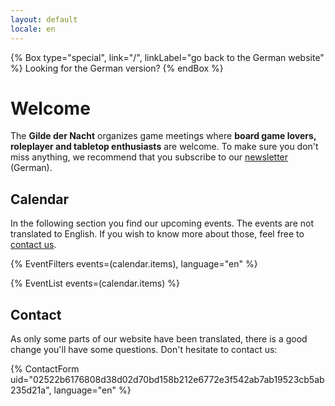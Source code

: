 ```yaml
---
layout: default
locale: en
---
```


{% Box type="special", link="/", linkLabel="go back to the German website" %}
Looking for the German version?
{% endBox %}

# Welcome

The **Gilde der Nacht** organizes game meetings where **board game lovers, roleplayer and tabletop enthusiasts** are welcome. To make sure you don't miss anything, we recommend that you subscribe to our [newsletter](/newsletter) (German).

## Calendar

In the following section you find our upcoming events. The events are not translated to English. If you wish to know more about those, feel free to [contact us](#contact).

{% EventFilters events=(calendar.items), language="en" %}

{% EventList events=(calendar.items) %}

## Contact

As only some parts of our website have been translated, there is a good change you'll have some questions. Don't hesitate to contact us:

{% ContactForm uid="02522b6176808d38d02d70bd158b212e6772e3f542ab7ab19523cb5ab235d21a", language="en" %}
